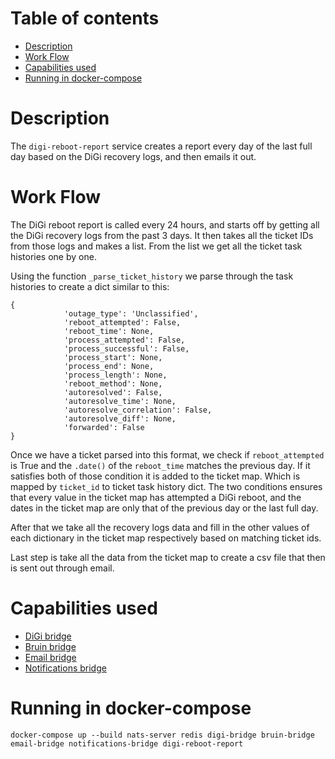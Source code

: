 # Table of contents
  * [Description](#description)
  * [Work Flow](#work-flow)
  * [Capabilities used](#capabilities-used) 
  * [Running in docker-compose](#running-in-docker-compose)

# Description
The `digi-reboot-report` service creates a report every day of the last full day based on the DiGi recovery logs, 
and then emails it out.
# Work Flow
The DiGi reboot report is called every 24 hours, and starts off by getting all the DiGi recovery logs from the past 3 days.
It then takes all the ticket IDs from those logs and makes a list. From the list we get all the ticket task histories
one by one. 

Using the function `_parse_ticket_history` we parse through the task histories to create a dict similar to this:
```angular2html
{
            'outage_type': 'Unclassified',
            'reboot_attempted': False,
            'reboot_time': None,
            'process_attempted': False,
            'process_successful': False,
            'process_start': None,
            'process_end': None,
            'process_length': None,
            'reboot_method': None,
            'autoresolved': False,
            'autoresolve_time': None,
            'autoresolve_correlation': False,
            'autoresolve_diff': None,
            'forwarded': False
}
```

Once we have a ticket parsed into this format, we check if `reboot_attempted` is True and the `.date()` of the `reboot_time`
matches the previous day. If it satisfies both of those condition it is added to the ticket map. Which is mapped by `ticket_id` to ticket task history dict.
The two conditions ensures that every value in the ticket map has attempted a DiGi reboot, and the dates in the ticket map are only that of the previous day
or the last full day.

After that we take all the recovery logs data and fill in the other values of each dictionary in the ticket map respectively based
on matching ticket ids. 

Last step is take all the data from the ticket map to create a csv file that then is sent out through email.
# Capabilities used
- [DiGi bridge](../digi-bridge/README.md)
- [Bruin bridge](../bruin-bridge/README.md)
- [Email bridge](../email-bridge/README.md)
- [Notifications bridge](../notifications-bridge/README.md)

# Running in docker-compose 

`docker-compose up --build nats-server redis digi-bridge bruin-bridge email-bridge notifications-bridge digi-reboot-report`

